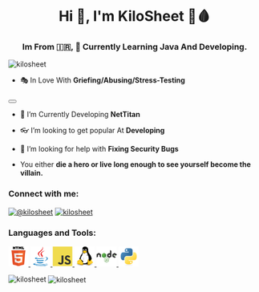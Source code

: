 <h1 align="center">Hi 👋, I'm KiloSheet 🎈🩸</h1>
<h3 align="center">Im From 🇮🇷, 🎇 Currently Learning Java And Developing.</h3>

<p align="left"> <img src="https://komarev.com/ghpvc/?username=kilosheet&label=Profile%20views&color=0e75b6&style=flat" alt="kilosheet" /> </p>



- 🎭 In Love With **Griefing/Abusing/Stress-Testing**

<button data-toggle-theme="dark,light" data-act-class="ACTIVECLASS"></button>

- 🌱 I’m Currently Developing **NetTitan**

- 👓 I’m looking to get popular At **Developing**

- 🤝 I’m looking for help with **Fixing Security Bugs**

- You either **die a hero or live long enough to see yourself become the villain.**

<h3 align="left">Connect with me:</h3>
<p align="left">
<a href="https://www.youtube.com/c/@kilosheet" target="blank"><img align="center" src="https://raw.githubusercontent.com/rahuldkjain/github-profile-readme-generator/master/src/images/icons/Social/youtube.svg" alt="@kilosheet" height="30" width="40" /></a>
<a href="https://discord.gg/kilosheet" target="blank"><img align="center" src="https://raw.githubusercontent.com/rahuldkjain/github-profile-readme-generator/master/src/images/icons/Social/discord.svg" alt="kilosheet" height="30" width="40" /></a>
</p>

<h3 align="left">Languages and Tools:</h3>
<p align="left"> <a href="https://www.w3.org/html/" target="_blank" rel="noreferrer"> <img src="https://raw.githubusercontent.com/devicons/devicon/master/icons/html5/html5-original-wordmark.svg" alt="html5" width="40" height="40"/> </a> <a href="https://www.java.com" target="_blank" rel="noreferrer"> <img src="https://raw.githubusercontent.com/devicons/devicon/master/icons/java/java-original.svg" alt="java" width="40" height="40"/> </a> <a href="https://developer.mozilla.org/en-US/docs/Web/JavaScript" target="_blank" rel="noreferrer"> <img src="https://raw.githubusercontent.com/devicons/devicon/master/icons/javascript/javascript-original.svg" alt="javascript" width="40" height="40"/> </a> <a href="https://www.linux.org/" target="_blank" rel="noreferrer"> <img src="https://raw.githubusercontent.com/devicons/devicon/master/icons/linux/linux-original.svg" alt="linux" width="40" height="40"/> </a> <a href="https://nodejs.org" target="_blank" rel="noreferrer"> <img src="https://raw.githubusercontent.com/devicons/devicon/master/icons/nodejs/nodejs-original-wordmark.svg" alt="nodejs" width="40" height="40"/> </a> <a href="https://www.python.org" target="_blank" rel="noreferrer"> <img src="https://raw.githubusercontent.com/devicons/devicon/master/icons/python/python-original.svg" alt="python" width="40" height="40"/> </a> </p>

<p><img align="left" src="https://github-readme-stats.vercel.app/api/top-langs?username=kilosheet&show_icons=true&locale=en&layout=compact" alt="kilosheet" /></p>

<p>&nbsp;<img align="center" src="https://github-readme-stats.vercel.app/api?username=kilosheet&show_icons=true&locale=en" alt="kilosheet" /></p>
